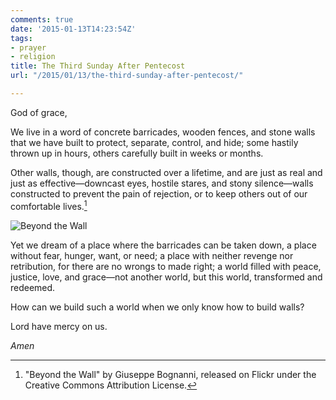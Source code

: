 ```yaml
---
comments: true
date: '2015-01-13T14:23:54Z'
tags:
- prayer
- religion
title: The Third Sunday After Pentecost
url: "/2015/01/13/the-third-sunday-after-pentecost/"

---
```

God of grace,

We live in a word of concrete barricades, wooden fences, and stone walls that we have built to protect, separate, control, and hide; some hastily thrown up in hours, others carefully built in weeks or months.

Other walls, though, are constructed over a lifetime, and are just as real and just as effective—downcast eyes, hostile stares, and stony silence—walls constructed to prevent the pain of rejection, or to keep others out of our comfortable lives.[^1]


![Beyond the Wall](https://www.flickr.com/photos/79286287@N00/215951891/)

Yet we dream of a place where the barricades can be taken down, a place without fear, hunger, want, or need; a place with neither revenge nor retribution, for there are no wrongs to made right; a world filled with peace, justice, love, and grace—not another world, but this world, transformed and redeemed.

How can we build such a world when we only know how to build walls?

Lord have mercy on us.

*Amen*

[^1]: "Beyond the Wall" by Giuseppe Bognanni, released on Flickr under the Creative Commons Attribution License.
